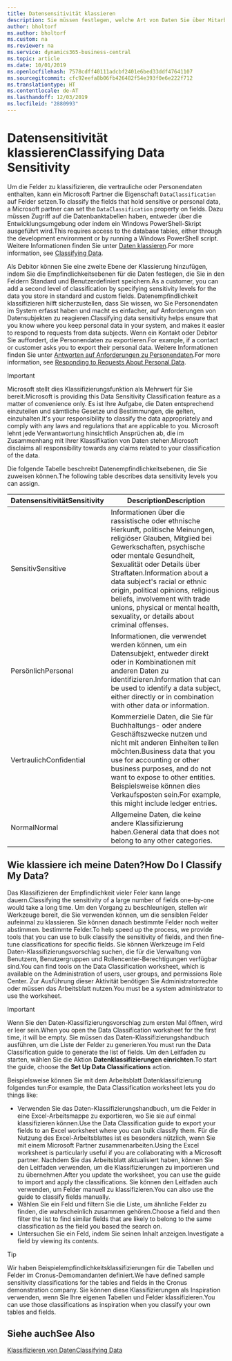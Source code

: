 ```yaml
---
title: Datensensitivität klassieren
description: Sie müssen festlegen, welche Art von Daten Sie über Mitarbeiter speichern, sodass Sie sich auf Datensubjektanforderungen reagieren können.
author: bholtorf
ms.author: bholtorf
ms.custom: na
ms.reviewer: na
ms.service: dynamics365-business-central
ms.topic: article
ms.date: 10/01/2019
ms.openlocfilehash: 7578cdff40111adcbf2401e6bed33ddf47641107
ms.sourcegitcommit: cfc92eefa8b06fb426482f54e393f0e6e222f712
ms.translationtype: HT
ms.contentlocale: de-AT
ms.lasthandoff: 12/03/2019
ms.locfileid: "2880993"
---
```

# <a name="classifying-data-sensitivity"></a><span data-ttu-id="ac293-103">Datensensitivität klassieren</span><span class="sxs-lookup"><span data-stu-id="ac293-103">Classifying Data Sensitivity</span></span>
<span data-ttu-id="ac293-104">Um die Felder zu klassifizieren, die vertrauliche oder Personendaten enthalten, kann ein Microsoft Partner die Eigenschaft ```DataClassification``` auf Felder setzen.</span><span class="sxs-lookup"><span data-stu-id="ac293-104">To classify the fields that hold sensitive or personal data, a Microsoft partner can set the ```DataClassification``` property on fields.</span></span> <span data-ttu-id="ac293-105">Dazu müssen Zugriff auf die Datenbanktabellen haben, entweder über die Entwicklungsumgebung oder indem ein Windows PowerShell-Skript ausgeführt wird.</span><span class="sxs-lookup"><span data-stu-id="ac293-105">This requires access to the database tables, either through the development environment or by running a Windows PowerShell script.</span></span> <span data-ttu-id="ac293-106">Weitere Informationen finden Sie unter [Daten klassieren](/dynamics365/business-central/dev-itpro/developer/devenv-classifying-data).</span><span class="sxs-lookup"><span data-stu-id="ac293-106">For more information, see [Classifying Data](/dynamics365/business-central/dev-itpro/developer/devenv-classifying-data).</span></span>  

<span data-ttu-id="ac293-107">Als Debitor können Sie eine zweite Ebene der Klassierung hinzufügen, indem Sie die Empfindlichkeitsebenen für die Daten festlegen, die Sie in den Feldern Standard und Benutzerdefiniert speichern.</span><span class="sxs-lookup"><span data-stu-id="ac293-107">As a customer, you can add a second level of classification by specifying sensitivity levels for the data you store in standard and custom fields.</span></span> <span data-ttu-id="ac293-108">Datenempfindlichkeit klassifizieren hilft sicherzustellen, dass Sie wissen, wo Sie Personendaten im System erfasst haben und macht es einfacher, auf Anforderungen von Datensubjekten zu reagieren.</span><span class="sxs-lookup"><span data-stu-id="ac293-108">Classifying data sensitivity helps ensure that you know where you keep personal data in your system, and makes it easier to respond to requests from data subjects.</span></span> <span data-ttu-id="ac293-109">Wenn ein Kontakt oder Debitor Sie auffordert, die Personendaten zu exportieren.</span><span class="sxs-lookup"><span data-stu-id="ac293-109">For example, if a contact or customer asks you to export their personal data.</span></span> <span data-ttu-id="ac293-110">Weitere Informationen finden Sie unter [Antworten auf Anforderungen zu Personendaten](admin-responding-to-requests-about-personal-data.md).</span><span class="sxs-lookup"><span data-stu-id="ac293-110">For more information, see [Responding to Requests About Personal Data](admin-responding-to-requests-about-personal-data.md).</span></span>

> [!Important]
> <span data-ttu-id="ac293-111">Microsoft stellt dies Klassifizierungsfunktion als Mehrwert für Sie bereit.</span><span class="sxs-lookup"><span data-stu-id="ac293-111">Microsoft is providing this Data Sensitivity Classification feature as a matter of convenience only.</span></span> <span data-ttu-id="ac293-112">Es ist Ihre Aufgabe, die Daten entsprechend einzuteilen und sämtliche Gesetze und Bestimmungen, die gelten, einzuhalten.</span><span class="sxs-lookup"><span data-stu-id="ac293-112">It's your responsibility to classify the data appropriately and comply with any laws and regulations that are applicable to you.</span></span> <span data-ttu-id="ac293-113">Microsoft lehnt jede Verwantwortung hinsichtlich Ansprüchen ab, die im Zusammenhang mit Ihrer Klassifikation von Daten stehen.</span><span class="sxs-lookup"><span data-stu-id="ac293-113">Microsoft disclaims all responsibility towards any claims related to your classification of the data.</span></span>  

<span data-ttu-id="ac293-114">Die folgende Tabelle beschreibt Datenempfindlichkeitsebenen, die Sie zuweisen können.</span><span class="sxs-lookup"><span data-stu-id="ac293-114">The following table describes data sensitivity levels you can assign.</span></span>

|<span data-ttu-id="ac293-115">Datensensitivität</span><span class="sxs-lookup"><span data-stu-id="ac293-115">Sensitivity</span></span>|<span data-ttu-id="ac293-116">Description</span><span class="sxs-lookup"><span data-stu-id="ac293-116">Description</span></span>|
|----|----|
|<span data-ttu-id="ac293-117">Sensitiv</span><span class="sxs-lookup"><span data-stu-id="ac293-117">Sensitive</span></span> | <span data-ttu-id="ac293-118">Informationen über die rassistische oder ethnische Herkunft, politische Meinungen, religiöser Glauben, Mitglied bei Gewerkschaften, psychische oder mentale Gesundheit, Sexualität oder Details über Straftaten.</span><span class="sxs-lookup"><span data-stu-id="ac293-118">Information about a data subject's racial or ethnic origin, political opinions, religious beliefs, involvement with trade unions, physical or mental health, sexuality, or details about criminal offenses.</span></span> |
|<span data-ttu-id="ac293-119">Persönlich</span><span class="sxs-lookup"><span data-stu-id="ac293-119">Personal</span></span> | <span data-ttu-id="ac293-120">Informationen, die verwendet werden können, um ein Datensubjekt, entweder direkt oder in Kombinationen mit anderen Daten zu identifizieren.</span><span class="sxs-lookup"><span data-stu-id="ac293-120">Information that can be used to identify a data subject, either directly or in combination with other data or information.</span></span>|
|<span data-ttu-id="ac293-121">Vertraulich</span><span class="sxs-lookup"><span data-stu-id="ac293-121">Confidential</span></span> | <span data-ttu-id="ac293-122">Kommerzielle Daten, die Sie für Buchhaltungs- oder andere Geschäftszwecke nutzen und nicht mit anderen Einheiten teilen möchten.</span><span class="sxs-lookup"><span data-stu-id="ac293-122">Business data that you use for accounting or other business purposes, and do not want to expose to other entities.</span></span> <span data-ttu-id="ac293-123">Beispielsweise können dies Verkaufsposten sein.</span><span class="sxs-lookup"><span data-stu-id="ac293-123">For example, this might include ledger entries.</span></span>|
|<span data-ttu-id="ac293-124">Normal</span><span class="sxs-lookup"><span data-stu-id="ac293-124">Normal</span></span> | <span data-ttu-id="ac293-125">Allgemeine Daten, die keine andere Klassifizierung haben.</span><span class="sxs-lookup"><span data-stu-id="ac293-125">General data that does not belong to any other categories.</span></span>|

## <a name="how-do-i-classify-my-data"></a><span data-ttu-id="ac293-126">Wie klassiere ich meine Daten?</span><span class="sxs-lookup"><span data-stu-id="ac293-126">How Do I Classify My Data?</span></span>
<span data-ttu-id="ac293-127">Das Klassifizieren der Empfindlichkeit vieler Feler kann lange dauern.</span><span class="sxs-lookup"><span data-stu-id="ac293-127">Classifying the sensitivity of a large number of fields one-by-one would take a long time.</span></span> <span data-ttu-id="ac293-128">Um den Vorgang zu beschleunigen, stellen wir Werkzeuge bereit, die Sie verwenden können, um die sensiblen Felder aufeinmal zu klassieren. Sie können danach bestimmte Felder noch weiter abstimmen. bestimmte Felder.</span><span class="sxs-lookup"><span data-stu-id="ac293-128">To help speed up the process, we provide tools that you can use to bulk classify the sensitivity of fields, and then fine-tune classifications for specific fields.</span></span> <span data-ttu-id="ac293-129">Sie können Werkzeuge im Feld Daten-Klassifizierungsvorschlag suchen, die für die Verwaltung von Benutzern, Benutzergruppen und Rollencenter-Berechtigungen verfügbar sind.</span><span class="sxs-lookup"><span data-stu-id="ac293-129">You can find tools on the Data Classification worksheet, which is available on the Administration of users, user groups, and permissions Role Center.</span></span> <span data-ttu-id="ac293-130">Zur Ausführung dieser Aktivität benötigen Sie Administratorrechte oder müssen das Arbeitsblatt nutzen.</span><span class="sxs-lookup"><span data-stu-id="ac293-130">You must be a system administrator to use the worksheet.</span></span>

> [!Important]
> <span data-ttu-id="ac293-131">Wenn Sie den Daten-Klassifizierungsvorschlag zum ersten Mal öffnen, wird er leer sein.</span><span class="sxs-lookup"><span data-stu-id="ac293-131">When you open the Data Classification worksheet for the first time, it will be empty.</span></span> <span data-ttu-id="ac293-132">Sie müssen das Daten-Klassifizierungshandbuch ausführen, um die Liste der Felder zu generieren.</span><span class="sxs-lookup"><span data-stu-id="ac293-132">You must run the Data Classification guide to generate the list of fields.</span></span> <span data-ttu-id="ac293-133">Um den Leitfaden zu starten, wählen Sie die Aktion **Datenklassifizierungen einrichten**.</span><span class="sxs-lookup"><span data-stu-id="ac293-133">To start the guide, choose the **Set Up Data Classifications** action.</span></span>

<span data-ttu-id="ac293-134">Beispielsweise können Sie mit dem Arbeitsblatt Datenklassifizierung folgendes tun:</span><span class="sxs-lookup"><span data-stu-id="ac293-134">For example, the Data Classification worksheet lets you do things like:</span></span>  

* <span data-ttu-id="ac293-135">Verwenden Sie das Daten-Klassifizierungshandbuch, um die Felder in eine Excel-Arbeitsmappe zu exportieren, wo Sie sie auf einmal klassifizieren können.</span><span class="sxs-lookup"><span data-stu-id="ac293-135">Use the Data Classification guide to export your fields to an Excel worksheet where you can bulk classify them.</span></span> <span data-ttu-id="ac293-136">Für die Nutzung des Excel-Arbeitsblattes ist es besonders nützlich, wenn Sie mit einem Microsoft Partner zusammenarbeiten.</span><span class="sxs-lookup"><span data-stu-id="ac293-136">Using the Excel worksheet is particularly useful if you are collaborating with a Microsoft partner.</span></span> <span data-ttu-id="ac293-137">Nachdem Sie das Arbeitsblatt aktualisiert haben, können Sie den Leitfaden verwenden, um die Klassifizierungen zu importieren und zu übernehmen.</span><span class="sxs-lookup"><span data-stu-id="ac293-137">After you update the worksheet, you can use the guide to import and apply the classifications.</span></span> <span data-ttu-id="ac293-138">Sie können den Leitfaden auch verwenden, um Felder manuell zu klassifizieren.</span><span class="sxs-lookup"><span data-stu-id="ac293-138">You can also use the guide to classify fields manually.</span></span>  
* <span data-ttu-id="ac293-139">Wählen Sie ein Feld und filtern Sie die Liste, um ähnliche Felder zu finden, die wahrscheinlich zusammen gehören.</span><span class="sxs-lookup"><span data-stu-id="ac293-139">Choose a field and then filter the list to find similar fields that are likely to belong to the same classification as the field you based the search on.</span></span>  
* <span data-ttu-id="ac293-140">Untersuchen Sie ein Feld, indem Sie seinen Inhalt anzeigen.</span><span class="sxs-lookup"><span data-stu-id="ac293-140">Investigate a field by viewing its contents.</span></span>  

> [!Tip]
> <span data-ttu-id="ac293-141">Wir haben Beispielempfindlichkeitsklassifizierungen für die Tabellen und Felder im Cronus-Demomandanten definiert.</span><span class="sxs-lookup"><span data-stu-id="ac293-141">We have defined sample sensitivity classifications for the tables and fields in the Cronus demonstration company.</span></span> <span data-ttu-id="ac293-142">Sie können diese Klassifizierungen als Inspiration verwenden, wenn Sie Ihre eigenen Tabellen und Felder klassifizieren.</span><span class="sxs-lookup"><span data-stu-id="ac293-142">You can use those classifications as inspiration when you classify your own tables and fields.</span></span>

## <a name="see-also"></a><span data-ttu-id="ac293-143">Siehe auch</span><span class="sxs-lookup"><span data-stu-id="ac293-143">See Also</span></span>

[<span data-ttu-id="ac293-144">Klassifizieren von Daten</span><span class="sxs-lookup"><span data-stu-id="ac293-144">Classifying Data</span></span>](/dynamics365/business-central/dev-itpro/developer/devenv-classifying-data)  
